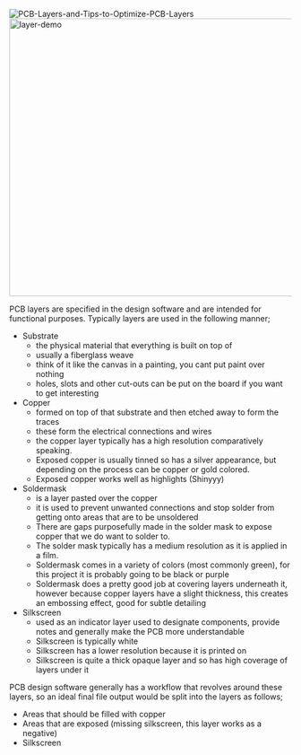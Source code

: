 
![PCB-Layers-and-Tips-to-Optimize-PCB-Layers](https://github.com/user-attachments/assets/c23cdfcc-bad3-4d4d-9b13-6ae56803641c)
<img width="1480" height="495" alt="layer-demo" src="https://github.com/user-attachments/assets/f2438dfc-d44b-4e3b-ab29-31545c5fe0aa" />

PCB layers are specified in the design software and are intended for functional purposes.
Typically layers are used in the following manner;
 - Substrate 
	 - the physical material that everything is built on top of 
	 - usually a fiberglass weave
	 - think of it like the canvas in a painting, you cant put paint over nothing
	 - holes, slots and other cut-outs can be put on the board if you want to get interesting
 - Copper 
	 - formed on top of that substrate and then etched away to form the traces 
	 - these form the electrical connections and wires
	 - the copper layer typically has a high resolution comparatively speaking.
	 - Exposed copper is usually tinned so has a silver appearance, but depending on the process can be copper or gold colored.
	 - Exposed copper works well as highlights (Shinyyy)
 - Soldermask 
	 - is a layer pasted over the copper 
	 - it is used to prevent unwanted connections and stop solder from getting onto areas that are to be unsoldered
	 - There are gaps purposefully made in the solder mask to expose copper that we do want to solder to. 
	 - The solder mask typically has a medium resolution as it is applied in a film.
	 - Soldermask comes in a variety of colors (most commonly green), for this project it is probably going to be black or purple
	 - Soldermask does a pretty good job at covering layers underneath it, however because copper layers have a slight thickness, this creates an embossing effect, good for subtle detailing
 - Silkscreen
	 - used as an indicator layer used to designate components, provide notes and generally make the PCB more understandable
	 - Silkscreen is typically white
	 - Silkscreen has a lower resolution because it is printed on
	 - Silkscreen is quite a thick opaque layer and so has high coverage of layers under it

PCB design software generally has a workflow that revolves around these layers, so an ideal final file output would be split into the layers as follows;
 - Areas that should be filled with copper
 - Areas that are exposed (missing silkscreen, this layer works as a negative)
 - Silkscreen
